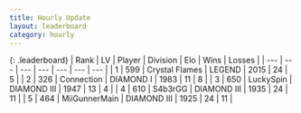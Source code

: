 ```yaml
---
title: Hourly Update
layout: leaderboard
category: hourly
---
```


{: .leaderboard}
| Rank | LV | Player | Division | Elo | Wins | Losses |
| --- | --- | --- | --- | --- | --- | --- |
| <span data-change="0">1</span> | 599 | <span title="ID: 163201">Crystal Flames</span> | LEGEND | <span data-change="0">2015</span> | <span data-change="0">24</span> | <span data-change="0">5</span> |
| <span data-change="0">2</span> | 326 | <span title="ID: 539711">Connection</span> | DIAMOND I | <span data-change="0">1983</span> | <span data-change="0">11</span> | <span data-change="0">8</span> |
| <span data-change="0">3</span> | 650 | <span title="ID: 498412">LuckySpin</span> | DIAMOND III | <span data-change="0">1947</span> | <span data-change="0">13</span> | <span data-change="0">4</span> |
| <span data-change="0">4</span> | 610 | <span title="ID: 166888">S4b3rGG</span> | DIAMOND III | <span data-change="4">1935</span> | <span data-change="3">24</span> | <span data-change="3">11</span> |
| <span data-change="0">5</span> | 464 | <span title="ID: 468108">MiiGunnerMain</span> | DIAMOND III | <span data-change="0">1925</span> | <span data-change="0">24</span> | <span data-change="0">11</span> |